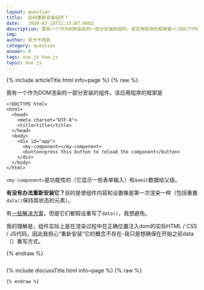 ```yaml
---
layout: question
title:  如何重新安装组件？
date:   2020-03-18T11:15:07.000Z
description: 我有一个作为DOM渲染的一部分安装的组件。该应用程序的框架是<\!DOCTYPE html><html>  <head>    <meta cha...
img: 
author: 凯卡卡西凯
category: question
answer: 0
tags: vue.js Vue.js
topic: Vue.js
---
```

<div class="article-root">
  <div class="article">
    {% include articleTitle.html info=page %}
    {% raw %}
    <div class="article-content"><p><font style="vertical-align: inherit;"><font style="vertical-align: inherit;">我有一个作为DOM渲染的一部分安装的组件。</font><font style="vertical-align: inherit;">该应用程序的框架是</font></font></p>

<pre><code>&lt;!DOCTYPE html&gt;<font></font>
&lt;html&gt;<font></font>
  &lt;head&gt;<font></font>
    &lt;meta charset="UTF-8"&gt;<font></font>
    &lt;title&gt;title&lt;/title&gt;<font></font>
  &lt;/head&gt;<font></font>
  &lt;body&gt;<font></font>
    &lt;div id="app"&gt;<font></font>
      &lt;my-component&gt;&lt;/my-component&gt;<font></font>
      &lt;button&gt;press this button to reload the component&lt;/button&gt;<font></font>
    &lt;/div&gt;<font></font>
  &lt;/body&gt;<font></font>
&lt;/html&gt;<font></font>
</code></pre>

<p><code>&lt;my-component&gt;</code><font style="vertical-align: inherit;"><font style="vertical-align: inherit;">是功能性的（它显示一些表单输入）和</font></font><code>$emit</code><font style="vertical-align: inherit;"><font style="vertical-align: inherit;">数据给父级。</font></font></p>

<p><strong><font style="vertical-align: inherit;"><font style="vertical-align: inherit;">有没有办法重新安装它？</font></font></strong><font style="vertical-align: inherit;"><font style="vertical-align: inherit;">目的是使组件内容和设置像是第一次渲染一样（包括重置</font></font><code>data()</code><font style="vertical-align: inherit;"><font style="vertical-align: inherit;">保持其状态</font><font style="vertical-align: inherit;">的</font><font style="vertical-align: inherit;">元素）。</font></font></p>

<p><font style="vertical-align: inherit;"><font style="vertical-align: inherit;">有</font></font><a href="https://github.com/vuejs/vue/issues/702" rel="noreferrer"><font style="vertical-align: inherit;"><font style="vertical-align: inherit;">一些解决方案</font></font></a><font style="vertical-align: inherit;"><font style="vertical-align: inherit;">，但是它们都假设重写了</font></font><code>data()</code><font style="vertical-align: inherit;"><font style="vertical-align: inherit;">，我想避免。</font></font></p>

<p><font style="vertical-align: inherit;"><font style="vertical-align: inherit;">我的理解是，组件实际上是在渲染过程中在正确位置注入dom的实际HTML / CSS / JS代码，因此我担心“重新安装”它的概念不存在-我只是想确保在开始之前data（）重写方式。</font></font></p></div>
    {% endraw %}
  </div>
  <p style="height: 0;width:0;overflow: hidden;"> 第2177篇《如何重新安装组件？》来自Winter(https://github.com/aiyld/aiyld.github.io)的站点</p>
  <div class="discuss-wrapper">
    {% include discussTitle.html info=page %}
    {% raw %}
    
    {% endraw %}
  </div>
<div>
